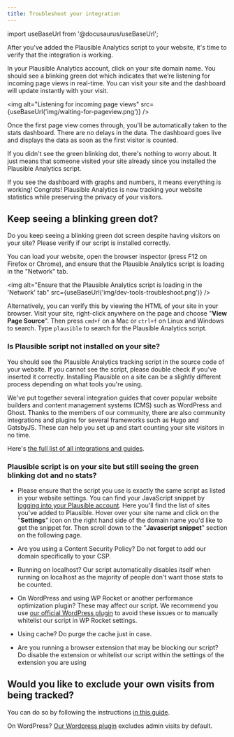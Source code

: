 ```yaml
---
title: Troubleshoot your integration
---
```


import useBaseUrl from '@docusaurus/useBaseUrl';

After you've added the Plausible Analytics script to your website, it's time to verify that the integration is working.

In your Plausible Analytics account, click on your site domain name. You should see a blinking green dot which indicates that we’re listening for incoming page views in real-time. You can visit your site and the dashboard will update instantly with your visit.

<img alt="Listening for incoming page views" src={useBaseUrl('img/waiting-for-pageview.png')} />

Once the first page view comes through, you'll be automatically taken to the stats dashboard. There are no delays in the data. The dashboard goes live and displays the data as soon as the first visitor is counted.

If you didn't see the green blinking dot, there's nothing to worry about. It just means that someone visited your site already since you installed the Plausible Analytics script.

If you see the dashboard with graphs and numbers, it means everything is working! Congrats! Plausible Analytics is now tracking your website statistics while preserving the privacy of your visitors.

## Keep seeing a blinking green dot?

Do you keep seeing a blinking green dot screen despite having visitors on your site? Please verify if our script is installed correctly.

You can load your website, open the browser inspector (press F12 on Firefox or Chrome), and ensure that the Plausible Analytics script is loading in the "Network" tab.

<img alt="Ensure that the Plausible Analytics script is loading in the 'Network' tab" src={useBaseUrl('img/dev-tools-troubleshoot.png')} />

Alternatively, you can verify this by viewing the HTML of your site in your browser. Visit your site, right-click anywhere on the page and choose "**View Page Source**". Then press `cmd+f` on a Mac or `ctrl+f` on Linux and Windows to search. Type `plausible` to search for the Plausible Analytics script.

### Is Plausible script not installed on your site?

You should see the Plausible Analytics tracking script in the source code of your website. If you cannot see the script, please double check if you've inserted it correctly. Installing Plausible on a site can be a slightly different process depending on what tools you're using.

We've put together several integration guides that cover popular website builders and content management systems (CMS) such as WordPress and Ghost. Thanks to the members of our community, there are also community integrations and plugins for several frameworks such as Hugo and GatsbyJS. These can help you set up and start counting your site visitors in no time.

Here's [the full list of all integrations and guides](integration-guides.md).

### Plausible script is on your site but still seeing the green blinking dot and no stats?

* Please ensure that the script you use is exactly the same script as listed in your website settings. You can find your JavaScript snippet by [logging into your Plausible account](https://plausible.io/sites). Here you'll find the list of sites you've added to Plausible. Hover over your site name and click on the "**Settings**" icon on the right hand side of the domain name you'd like to get the snippet for. Then scroll down to the "**Javascript snippet**" section on the following page.

* Are you using a Content Security Policy? Do not forget to add our domain specifically to your CSP.

* Running on localhost? Our script automatically disables itself when running on localhost as the majority of people don't want those stats to be counted.

* On WordPress and using WP Rocket or another performance optimization plugin? These may affect our script. We recommend you use [our official WordPress plugin](https://plausible.io/wordpress-analytics-plugin) to avoid these issues or to manually whitelist our script in WP Rocket settings.

* Using cache? Do purge the cache just in case.

* Are you running a browser extension that may be blocking our script? Do disable the extension or whitelist our script within the settings of the extension you are using

## Would you like to exclude your own visits from being tracked?

You can do so by following the instructions [in this guide](excluding.md).

On WordPress? [Our Wordpress plugin](https://plausible.io/wordpress-analytics-plugin) excludes admin visits by default.
